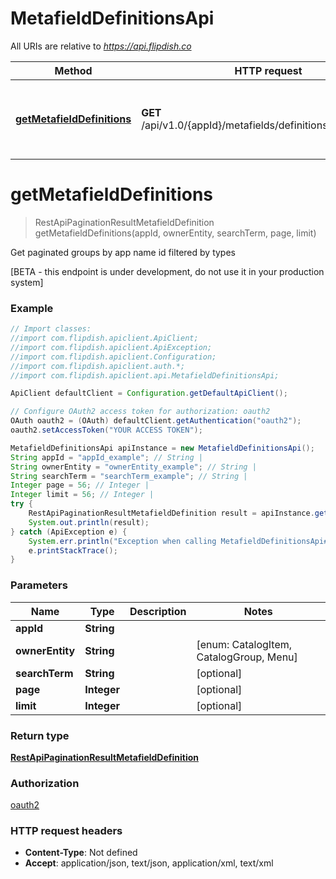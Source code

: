 # MetafieldDefinitionsApi

All URIs are relative to *https://api.flipdish.co*

Method | HTTP request | Description
------------- | ------------- | -------------
[**getMetafieldDefinitions**](MetafieldDefinitionsApi.md#getMetafieldDefinitions) | **GET** /api/v1.0/{appId}/metafields/definitions/{ownerEntity} | Get paginated groups by app name id filtered by types


<a name="getMetafieldDefinitions"></a>
# **getMetafieldDefinitions**
> RestApiPaginationResultMetafieldDefinition getMetafieldDefinitions(appId, ownerEntity, searchTerm, page, limit)

Get paginated groups by app name id filtered by types

[BETA - this endpoint is under development, do not use it in your production system]

### Example
```java
// Import classes:
//import com.flipdish.apiclient.ApiClient;
//import com.flipdish.apiclient.ApiException;
//import com.flipdish.apiclient.Configuration;
//import com.flipdish.apiclient.auth.*;
//import com.flipdish.apiclient.api.MetafieldDefinitionsApi;

ApiClient defaultClient = Configuration.getDefaultApiClient();

// Configure OAuth2 access token for authorization: oauth2
OAuth oauth2 = (OAuth) defaultClient.getAuthentication("oauth2");
oauth2.setAccessToken("YOUR ACCESS TOKEN");

MetafieldDefinitionsApi apiInstance = new MetafieldDefinitionsApi();
String appId = "appId_example"; // String | 
String ownerEntity = "ownerEntity_example"; // String | 
String searchTerm = "searchTerm_example"; // String | 
Integer page = 56; // Integer | 
Integer limit = 56; // Integer | 
try {
    RestApiPaginationResultMetafieldDefinition result = apiInstance.getMetafieldDefinitions(appId, ownerEntity, searchTerm, page, limit);
    System.out.println(result);
} catch (ApiException e) {
    System.err.println("Exception when calling MetafieldDefinitionsApi#getMetafieldDefinitions");
    e.printStackTrace();
}
```

### Parameters

Name | Type | Description  | Notes
------------- | ------------- | ------------- | -------------
 **appId** | **String**|  |
 **ownerEntity** | **String**|  | [enum: CatalogItem, CatalogGroup, Menu]
 **searchTerm** | **String**|  | [optional]
 **page** | **Integer**|  | [optional]
 **limit** | **Integer**|  | [optional]

### Return type

[**RestApiPaginationResultMetafieldDefinition**](RestApiPaginationResultMetafieldDefinition.md)

### Authorization

[oauth2](../README.md#oauth2)

### HTTP request headers

 - **Content-Type**: Not defined
 - **Accept**: application/json, text/json, application/xml, text/xml

